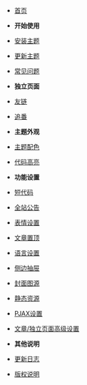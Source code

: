 - [首页](/README)

- **开始使用**
 - [安装主题](/start/setup)
 - [更新主题](/start/update)
 - [常见问题](/problem/common-problem)

- **独立页面**
 - [友链](/page/links)
 - [追番](/page/bangumi)

- **主题外观**
 - [主题配色](/exterior/color)
 - [代码高亮](/exterior/highlight)

- **功能设置**
 - [短代码](/setting/shortcode)
 - [全站公告](/setting/FSA)
 - [表情设置](/setting/owo)
 - [文章置顶](/setting/sticky)
 - [语言设置](/setting/language)
 - [侧边抽屉](/setting/sidebar-menu)
 - [封面图源](/setting/cover)
 - [静态资源](/setting/static)
 - [PJAX设置](/setting/pjax)
 - [文章/独立页面高级设置](/setting/post-or-page)

- **其他说明**
 - [更新日志](/other/update-log)
 - [版权说明](/other/copy)